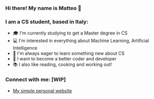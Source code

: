 ### Hi there! My name is Matteo 👋

### I am a CS student, based in Italy:
- 🎓 I'm currently studying to get a Master degree in CS 
- 💻 I'm interested in everything about Machine Learning, Artificial Intelligence 
- 🔎 I'm always eager to learn something new about CS
- 💾 I want to become a better coder and developer
- 📚 I also like reading, cooking and working out!

### Connect with me: [WIP]
- <a href="https://MatteoGioia.github.io"> My simple personal website </a>

<!-- 
<img align="left" alt="MatteoGioia's GitHub Stats" src="https://github-readme-stats.vercel.app/api?username=MatteoGioia&show_icons=true&hide_border=true" /> 
-->




